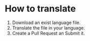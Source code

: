 # How to translate
 1. Download an exist language file.
 2. Translate the file in your language.
 3. Create a Pull Request an Submit it.